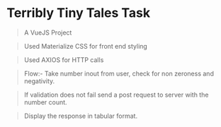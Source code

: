 # Terribly Tiny Tales Task

> A VueJS Project

> Used Materialize CSS for front end styling

> Used AXIOS for HTTP calls

> Flow:- Take number inout from user, check for non zeroness and negativity.

> If validation does not fail send a post request to server with the number count.

> Display the response in tabular format.
